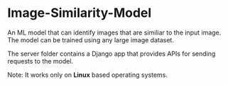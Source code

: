# Image-Similarity-Model

An ML model that can identify images that are similiar to the input image. The model can be trained using any large image dataset.

The server folder contains a Django app that provides APIs for sending requests to the model.
  
Note: It works only on **Linux** based operating systems.
